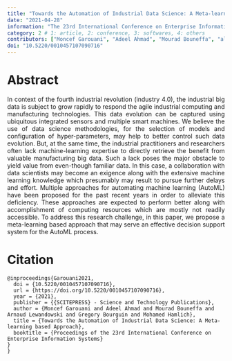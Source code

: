 ```yaml
---
title: "Towards the Automation of Industrial Data Science: A Meta-learning based Approach"
date: "2021-04-28"
information: "The 23rd International Conference on Enterprise Information Systems(ICEIS)"
category: 2 # 1: article, 2: conference, 3: softwares, 4: others
contributors: ["Moncef Garouani", "Adeel Ahmad", "Mourad Bouneffa", "al."]
doi: "10.5220/0010457107090716"
---
```


# Abstract
<p style='text-align: justify;'>
In context of the fourth industrial revolution (industry 4.0), the industrial big data is subject to grow rapidly to respond the agile industrial computing and manufacturing technologies. This data evolution can be captured using ubiquitous integrated sensors and multiple smart machines. We believe the use of data science methodologies, for the selection of models and configuration of hyper-parameters, may help to better control such data evolution. But, at the same time, the industrial practitioners and researchers often lack machine-learning expertise to directly retrieve the benefit from valuable manufacturing big data. Such a lack poses the major obstacle to yield value from even-though familiar data. In this case, a collaboration with data scientists may become an exigence along with the extensive machine learning knowledge which presumably may result to pursue further delays and effort. Multiple approaches for automating machine learning (AutoML) have been proposed for the past recent years in order to alleviate this deficiency. These approaches are expected to perform better along with accomplishment of computing resources which are mostly not readily accessible. To address this research challenge, in this paper, we propose a meta-learning based approach that may serve an effective decision support system for the AutoML process.
</p>


 
 
# Citation

```
@inproceedings{Garouani2021,
  doi = {10.5220/0010457107090716},
  url = {https://doi.org/10.5220/0010457107090716},
  year = {2021},
  publisher = {{SCITEPRESS} - Science and Technology Publications},
  author = {Moncef Garouani and Adeel Ahmad and Mourad Bouneffa and Arnaud Lewandowski and Gregory Bourguin and Mohamed Hamlich},
  title = {Towards the Automation of Industrial Data Science: A Meta-learning based Approach},
  booktitle = {Proceedings of the 23rd International Conference on Enterprise Information Systems}
}
}
```